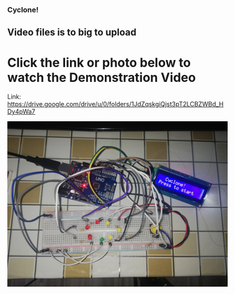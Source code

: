### Cyclone!
## Video files is to big to upload 
# Click the link or photo below to watch the Demonstration Video

Link: https://drive.google.com/drive/u/0/folders/1JdZqskgiQjst3pT2LCBZWBd_HDy4pWa7

[![Demo Video](https://github.com/AimanCheong/MCTE_4342_Embedded_System_Design/blob/main/Final%20Examination/IMG_20210116_073526.jpg)](https://drive.google.com/drive/u/0/folders/1JdZqskgiQjst3pT2LCBZWBd_HDy4pWa7)
